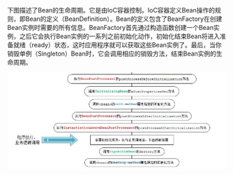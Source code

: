 下图描述了Bean的生命周期。它是由IoC容器控制。IoC容器定义Bean操作的规则，即Bean的定义（BeanDefinition）。Bean的定义包含了BeanFactory在创建Bean实例时需要的所有信息。BeanFactory首先通过构造函数创建一个Bean实例，之后它会执行Bean实例的一系列之前初始化动作，初始化结束Bean将进入准备就绪（ready）状态，这时应用程序就可以获取这些Bean实例了。最后，当你销毁单例（Singleton）Bean时，它会调用相应的销毁方法，结束Bean实例的生命周期。

 ![图片描述性文字](images/beanlivetime.png)

